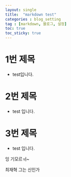 ```yaml
---
layout: single
title:  "markdown test"
categories : blog_setting
tag : [markdown, 블로그, 설정]
toc: true
toc_sticky: true
---
```




# 1번 제목

- test입니다.



# 2번 제목

- test 입니다.



# 3번 제목 

- test 입니다.





잉 기모르ㅟ~

최재혁 그는 신인가
